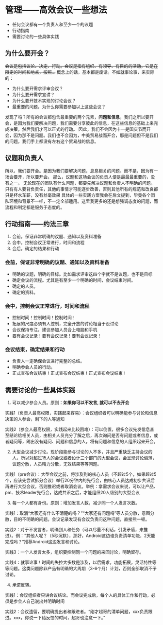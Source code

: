 # 管理——高效会议一些想法
* 任何会议都有一个负责人和至少一个的议题
* 行动指南
* 需要讨论的一些具体实践

## 为什么要开会？
~~会议是包括议论、决定、行动。会议是指有组织、有领导、有目的的活动，它是在限定的时间和地点，按照…~~
概念上的话，基本都是废话。不如就事论事，来实际的：
* 为什么要开需求评审会议？
* 为什么要开需求宣讲？ 
* 为什么要开技术实现的讨论会议？
* 最重要的问题，为什么你需要参加以上这些会议？

发现了吗？所有的会议都包含最重要的两个元素，**问题和信息**。我们之所以要开会，是因为我们要解决问题，我们需要分享彼此的信息，在这些信息的基础上来完成决策，然后我们才可以正式的行动。
因此，我们不会因为十一是国庆节而开会，因为那不是问题。我们也不会因为，中美贸易战而开会，那是问题但不是我们的问题，我们手上都没有左右这个贸易战的信息。

## 议题和负责人
所以，我们要开会。是因为我们要解决问题，息息相关的问题。而不是，因为有一场会要开，所以要开会。
那么，议题和这场会议的负责人便是最最最重要的，没有之一。
	无论现在的团队有什么问题，都要先解决议题和负责人不明确的问题。只有有人要背负责任，其他的事情才可能逐步改善，否则其他所有的规范和改良都只是杯水车薪，没有丝毫效果
具体的一些实践方案我会在后文提到，毕竟各个团队环境和背景不一样，不一定全部适用。这里我更多的还是想强调态度的问题，而流程和制定都是服务于态度的。

## 行动指南——约法三章
1. 会前，保证非常明确的议题、通知以及资料准备
2. 会中，控制会议正常进行，时间和流程
3. 会后，确定的结果和行动

### 会前，保证非常明确的议题、通知以及资料准备
* 明确的议题，明确的目标。比如需求评审这四个字就不是议题，也不是目标
* 确定会议的流程。尤其是有至少一个明确的时间，会议结束时间。
* 确定的人员。
* 确定的资料。

### 会中，控制会议正常进行，时间和流程
* 控制时间！控制时间！控制时间！
* 拓展的尺度必须有人控制，完全开放的讨论相当于没讨论
* 会议保持专注，建议参加人员合上电脑和手机
* 要有会议记录！要有会议记录！要有会议记录！

### 会议结束，确定结果和行动
* 负责人一定确保会议进行完整的总结。
* 明确参会人员的行动。
* 正式宣布会议结束！正式宣布会议结束！正式宣布会议结束！

## 需要讨论的一些具体实践
1. 可以减少参会人员。原则：**如果你可以不发言, 就可以不去开会**

  

  实践1（负责人最高权限，实践起来容易）：会议组织者可以明确能参与讨论和信息决策的人参会，剩下的人等通知

  实践2（参会人最高权限，实践起来比较困难）：可以倒置，很多会议先发信息甚至结论给相关人员，由相关人员充分了解之后，再次询问是否有问题或者信息，或者疑问等，踢出没有疑问、问题和信息的人，将有问题和信息的人组织起来开会。

  

2. 大型会议减少讨论。现阶段能参与讨论的人不多，并且严重缺乏主持会议的人，所以对超过15人的会议或者设计三个部门的大型会议，会呈现讨论偏薄，议题分散，人员精力分散，无效结果等等问题。

  

  实践1（pre会议）：大型会议之前，将涉及到的核心人员（不超过5个，如果超过5个，应该先尝试拆分会议）举行20分钟内的先行会，由核心人员达成初步共识后再进行大型会议，否则推迟或者取消会议。举例：拿需求会议来说，可以让产品、pm、技术leader先行会，达成共识之后，才能组织20人级别的大型会议

  

3. 每一个人都有身份。原则：增加发言人数，减少同一个人发言次数。

  

  实践1：取消“大家还有什么不清楚的吗？”“大家还有问题吗”等人员分散，意图分散，目的不明确的问题。会议记录发现有会议负责问这种问题，直接熊一顿。

  

  实践2：对于不发言者，明确到人和任务（可以尽量不利话，引发矛盾，来推进）。例：“其他人呢？（5秒沉默），那好，Android这边谁负责清单功能，2天能完成吗？”推荐Android这边发言和讨论。

  

  实践3：一个人发言太多，组织要控制同一个问题的来回讨论，明确留存。

  

  实践4：就事论事！时间的失控大多数是涉及，以后需求，功能拓展，灵活特性等等问题。这类问题除非产品有明确的大周期（3-6个月）计划，否则全部取消不予讨论。

  

4. 承诺反转。

  

  实践1：会议组织者只讲会议结论。而会议完成后，每个人的具体工作和行动，必须是参会人自己说出并明确时间

  

  实践2：会议遗留，要明确提出者和跟进者。“刚才超哥的清单问题，xxx负责跟进。xxx，你说一下给反馈的时间，超哥也注意一下。”






















